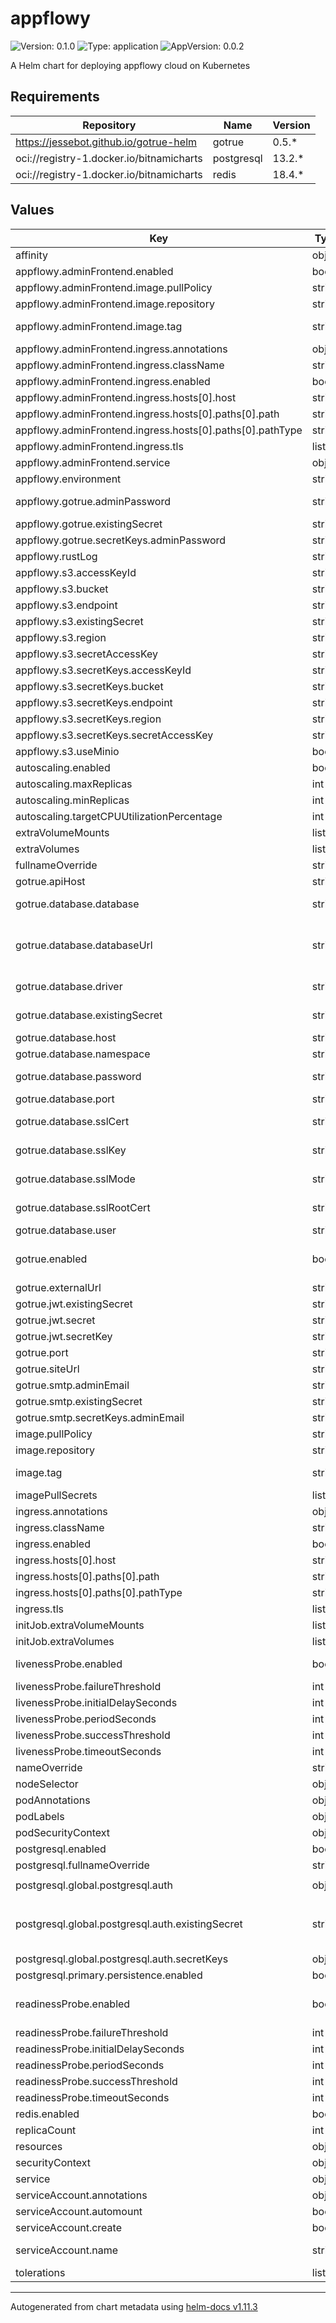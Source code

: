 # appflowy

![Version: 0.1.0](https://img.shields.io/badge/Version-0.1.0-informational?style=flat-square) ![Type: application](https://img.shields.io/badge/Type-application-informational?style=flat-square) ![AppVersion: 0.0.2](https://img.shields.io/badge/AppVersion-0.0.2-informational?style=flat-square)

A Helm chart for deploying appflowy cloud on Kubernetes

## Requirements

| Repository | Name | Version |
|------------|------|---------|
| https://jessebot.github.io/gotrue-helm | gotrue | 0.5.* |
| oci://registry-1.docker.io/bitnamicharts | postgresql | 13.2.* |
| oci://registry-1.docker.io/bitnamicharts | redis | 18.4.* |

## Values

| Key | Type | Default | Description |
|-----|------|---------|-------------|
| affinity | object | `{}` |  |
| appflowy.adminFrontend.enabled | bool | `true` | whether or not to deploy the admin frontend |
| appflowy.adminFrontend.image.pullPolicy | string | `"IfNotPresent"` | image pullPolicy for the admin frontend. set to Always if using latest tag |
| appflowy.adminFrontend.image.repository | string | `"appflowyinc/admin_frontend"` | docker repository for the admin frontend |
| appflowy.adminFrontend.image.tag | string | `"v0.0.1"` | image tag to use for the admin frontend container ref: https://hub.docker.com/r/appflowyinc/admin_frontend/tags |
| appflowy.adminFrontend.ingress.annotations | object | `{}` |  |
| appflowy.adminFrontend.ingress.className | string | `"nginx"` |  |
| appflowy.adminFrontend.ingress.enabled | bool | `false` | enable ingress, access from outside the cluster, for the admin frontend |
| appflowy.adminFrontend.ingress.hosts[0].host | string | `"chart-example.local"` |  |
| appflowy.adminFrontend.ingress.hosts[0].paths[0].path | string | `"/"` |  |
| appflowy.adminFrontend.ingress.hosts[0].paths[0].pathType | string | `"ImplementationSpecific"` |  |
| appflowy.adminFrontend.ingress.tls | list | `[]` |  |
| appflowy.adminFrontend.service | object | `{"port":80,"targetPort":8000,"type":"ClusterIP"}` | service for the appflowy admin frontend |
| appflowy.environment | string | `"production"` | set environment |
| appflowy.gotrue.adminPassword | string | `""` | APP__GOTRUE__ADMIN_PASSWORD - set the admin password for gotrue - ignored if appflowy.gotrue.existingSecret is not empty |
| appflowy.gotrue.existingSecret | string | `""` | use an existing kubernetes secret for gotrue env vars |
| appflowy.gotrue.secretKeys.adminPassword | string | `"adminPassword"` | secret key in existing kubernetes secret for admin password |
| appflowy.rustLog | string | `"info"` | set the log level for rust |
| appflowy.s3.accessKeyId | string | `""` | the access key ID for your S3 endpoint |
| appflowy.s3.bucket | string | `""` | S3 bucket for appflowy to use |
| appflowy.s3.endpoint | string | `"http://minio:9000"` | your S3 endpoint |
| appflowy.s3.existingSecret | string | `""` | use an existing kubernetes secret for s3 credentials |
| appflowy.s3.region | string | `""` | region your S3 bucket is in |
| appflowy.s3.secretAccessKey | string | `""` | the secret access key for your S3 endpoint |
| appflowy.s3.secretKeys.accessKeyId | string | `"accessKeyId"` | secret key in existing k8s secret for s3 accessKeyId |
| appflowy.s3.secretKeys.bucket | string | `"bucket"` | secret key in existing k8s secret for s3 bucket |
| appflowy.s3.secretKeys.endpoint | string | `"endpoint"` | secret key in existing k8s secret for s3 endpoint |
| appflowy.s3.secretKeys.region | string | `"region"` | secret key in existing k8s secret for s3 region |
| appflowy.s3.secretKeys.secretAccessKey | string | `"secretAccessKey"` | secret key in existing k8s secret for s3 secretAccessKey |
| appflowy.s3.useMinio | bool | `false` | whether or not to use minio |
| autoscaling.enabled | bool | `false` |  |
| autoscaling.maxReplicas | int | `100` |  |
| autoscaling.minReplicas | int | `1` |  |
| autoscaling.targetCPUUtilizationPercentage | int | `80` |  |
| extraVolumeMounts | list | `[]` | Additional volumeMounts for the appflowy-cloud Deployment |
| extraVolumes | list | `[]` | Additional volumes for the appflowy-cloud Deployment |
| fullnameOverride | string | `""` |  |
| gotrue.apiHost | string | `"localhost"` | GOTRUE_API_HOST - api host |
| gotrue.database.database | string | `"gotrue"` | name of the database on the databsae hostname ignored if databaseUrl or existingSecret are not empty |
| gotrue.database.databaseUrl | string | `""` | database connection url e.g. postgres://supabase_auth_admin:root@postgresql.gotrue.svc.cluster.local:5432/gotrue only required if you don't pass in driver, user, host, port, and password or sslmode/sslcert/sslrootcert/sslkey. |
| gotrue.database.driver | string | `"postgres"` | which database backend to use for gotrue ignored if databaseUrl or existingSecret are not empty |
| gotrue.database.existingSecret | string | `""` | use an existingSecret for database. must contain keys: DATABASE_URL, GOTRUE_DB_DRIVER, DB_NAMESPACE |
| gotrue.database.host | string | `"postgresql.gotrue.svc.cluster.local"` | database hostname - ignored if databaseUrl or existingSecret are not empty |
| gotrue.database.namespace | string | `"auth"` | database namespace - sets the schema name |
| gotrue.database.password | string | `""` | password to connect to database with ignored if databaseUrl or existingSecret are not empty or if sslmode is not empty |
| gotrue.database.port | string | `"5432"` | database port - ignored if databaseUrl or existingSecret are not empty |
| gotrue.database.sslCert | string | `""` | path to TLS cert for connecting to the database with TLS ignored if databaseUrl or existingSecret are not empty. |
| gotrue.database.sslKey | string | `""` | path to TLS key for connecting to the database with TLS ignored if databaseUrl or existingSecret are not empty. |
| gotrue.database.sslMode | string | `""` | mode for connecting to database with TLS e.g. verify-full ignored if databaseUrl or existingSecret are not empty. |
| gotrue.database.sslRootCert | string | `""` | path to root TLS cert for connecting to the database with TLS ignored if databaseUrl or existingSecret are not empty. |
| gotrue.database.user | string | `"supabase_auth_admin"` | database username - ignored if databaseUrl or existingSecret are not empty |
| gotrue.enabled | bool | `false` | enable the gotrue subchart which takes any values from https://github.com/jessebot/gotrue-helm this chart takes presidence over appflowy.gotrue values |
| gotrue.externalUrl | string | `"http://0.0.0.0:9999"` |  |
| gotrue.jwt.existingSecret | string | `""` | use an existing Kubernetes secret for jwt secret |
| gotrue.jwt.secret | string | `""` | set the JWT secret for gotrue - ignored if gotrue.jwt.existingSecret is not empty |
| gotrue.jwt.secretKey | string | `"jwtSecret"` | key in existing kubernetes secret for the jwt secret |
| gotrue.port | string | `"9999"` | PORT - port to use for gotrue |
| gotrue.siteUrl | string | `"http://localhost:3000"` | GOTRUE_SITE_URL - siteUrl to use for gotrue |
| gotrue.smtp.adminEmail | string | `""` | gotrue.smtp.adminEmail takes presidence over appflowy.gotrue.adminEmail |
| gotrue.smtp.existingSecret | string | `""` | use an existing kubernetes secret for SMTP credentials |
| gotrue.smtp.secretKeys.adminEmail | string | `"adminEmail"` | adminEmail secret key inside a gotrue.smtp.existingSecret |
| image.pullPolicy | string | `"IfNotPresent"` | image pullPolicy, set to Always if using latest tag |
| image.repository | string | `"appflowyinc/appflowy_cloud"` | image repo for the appflowy cloud image |
| image.tag | string | `""` | Overrides the image tag whose default is the chart appVersion. ref: https://hub.docker.com/r/appflowyinc/appflowy_cloud/tags |
| imagePullSecrets | list | `[]` |  |
| ingress.annotations | object | `{}` |  |
| ingress.className | string | `"nginx"` |  |
| ingress.enabled | bool | `false` | enable ingress, access from outside the cluster |
| ingress.hosts[0].host | string | `"chart-example.local"` |  |
| ingress.hosts[0].paths[0].path | string | `"/"` |  |
| ingress.hosts[0].paths[0].pathType | string | `"ImplementationSpecific"` |  |
| ingress.tls | list | `[]` |  |
| initJob.extraVolumeMounts | list | `[]` | Additional volumeMounts for the appflowy-cloud init job |
| initJob.extraVolumes | list | `[]` | Additional volumes for the appflowy-cloud init job |
| livenessProbe.enabled | bool | `true` | enable liveness probes Ref: https://kubernetes.io/docs/concepts/workloads/pods/pod-lifecycle/#container-probes |
| livenessProbe.failureThreshold | int | `15` |  |
| livenessProbe.initialDelaySeconds | int | `10` |  |
| livenessProbe.periodSeconds | int | `10` |  |
| livenessProbe.successThreshold | int | `1` |  |
| livenessProbe.timeoutSeconds | int | `10` |  |
| nameOverride | string | `""` |  |
| nodeSelector | object | `{}` |  |
| podAnnotations | object | `{}` |  |
| podLabels | object | `{}` |  |
| podSecurityContext | object | `{}` |  |
| postgresql.enabled | bool | `false` |  |
| postgresql.fullnameOverride | string | `"appflowy-postgres"` |  |
| postgresql.global.postgresql.auth | object | `{"database":"appflowy","existingSecret":"","password":"changeme","postgresPassword":"changeme","secretKeys":{"adminPasswordKey":"","replicationPasswordKey":"","userPasswordKey":""},"username":"appflowy"}` | global.postgresql.auth overrides postgresql.auth |
| postgresql.global.postgresql.auth.existingSecret | string | `""` | Name of existing secret to use for PostgreSQL credentials. auth.postgresPassword, auth.password, and auth.replicationPassword will be ignored and picked up from this secret. secret might also contains the key ldap-password if LDAP is enabled. ldap.bind_password will be ignored and picked from this secret in this case. |
| postgresql.global.postgresql.auth.secretKeys | object | `{"adminPasswordKey":"","replicationPasswordKey":"","userPasswordKey":""}` | Names of keys in existing secret to use for PostgreSQL credentials |
| postgresql.primary.persistence.enabled | bool | `false` |  |
| readinessProbe.enabled | bool | `true` | enable readiness probes Ref: https://kubernetes.io/docs/concepts/workloads/pods/pod-lifecycle/#container-probes |
| readinessProbe.failureThreshold | int | `15` |  |
| readinessProbe.initialDelaySeconds | int | `10` |  |
| readinessProbe.periodSeconds | int | `10` |  |
| readinessProbe.successThreshold | int | `1` |  |
| readinessProbe.timeoutSeconds | int | `10` |  |
| redis.enabled | bool | `false` |  |
| replicaCount | int | `1` |  |
| resources | object | `{}` |  |
| securityContext | object | `{}` |  |
| service | object | `{"port":80,"targetPort":3000,"type":"ClusterIP"}` | service for appflowy_cloudy |
| serviceAccount.annotations | object | `{}` | Annotations to add to the service account |
| serviceAccount.automount | bool | `true` | Automatically mount a ServiceAccount's API credentials? |
| serviceAccount.create | bool | `true` | Specifies whether a service account should be created |
| serviceAccount.name | string | `""` | The name of the service account to use. If not set and create is true, a name is generated using the fullname template |
| tolerations | list | `[]` |  |

----------------------------------------------
Autogenerated from chart metadata using [helm-docs v1.11.3](https://github.com/norwoodj/helm-docs/releases/v1.11.3)
